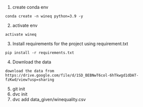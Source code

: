 1. create conda env
```
conda create -n wineq python=3.9 -y
```

2. activate env
```
activate wineq
```
3. Install requirements for the project using requirement.txt
```
pip install -r requirements.txt
```
4. Download the data
```
download the data from  
https://drive.google.com/file/d/1SD_BEBNwT6col-6hTkwgd1dDAT-fzKwd/view?usp=sharing
```
5. git init
6. dvc init
7. dvc add data_given/winequality.csv